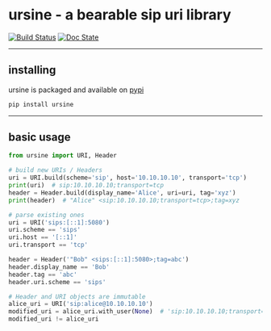 # ursine - a bearable sip uri library

[![Build Status](https://travis-ci.org/sangoma/ursine.svg?branch=master)](https://travis-ci.org/sangoma/ursine)
[![Doc State](https://readthedocs.org/projects/ursine/badge/?version=latest<Paste>)](https://ursine.readthedocs.io/en/latest/)

----
## installing
ursine is packaged and available on [pypi](https://pypi.org/project/ursine)

```sh
pip install ursine
```

----
## basic usage

```python
from ursine import URI, Header

# build new URIs / Headers
uri = URI.build(scheme='sip', host='10.10.10.10', transport='tcp')
print(uri)  # sip:10.10.10.10;transport=tcp
header = Header.build(display_name='Alice', uri=uri, tag='xyz')
print(header)  # "Alice" <sip:10.10.10.10;transport=tcp>;tag=xyz

# parse existing ones
uri = URI('sips:[::1]:5080')
uri.scheme == 'sips'
uri.host == '[::1]'
uri.transport == 'tcp'

header = Header('"Bob" <sips:[::1]:5080>;tag=abc')
header.display_name == 'Bob'
header.tag == 'abc'
header.uri.scheme == 'sips'

# Header and URI objects are immutable
alice_uri = URI('sip:alice@10.10.10.10')
modified_uri = alice_uri.with_user(None)  # 'sip:10.10.10.10;transport=udp'
modified_uri != alice_uri
```
